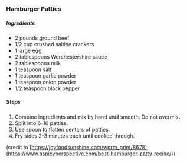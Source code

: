 ### Hamburger Patties

##### Ingredients
- 2 pounds ground beef
- 1/2 cup crushed saltine crackers
- 1 large egg
- 2 tablespoons Worchestershire sauce
- 2 tablespoons milk
- 1 teaspoon salt
- 1 teaspoon garlic powder
- 1 teaspoon onion powder
- 1/2 teaspoon black pepper

##### Steps
1. Combine ingredients and mix by hand until smooth. Do not overmix.
2. Split into 6-10 patties.
3. Use spoon to flatten centers of patties.
4. Fry sides 2-3 minutes each until cooked through.

(credit to [https://joyfoodsunshine.com/wprm_print/8678](https://www.aspicyperspective.com/best-hamburger-patty-recipe/))
